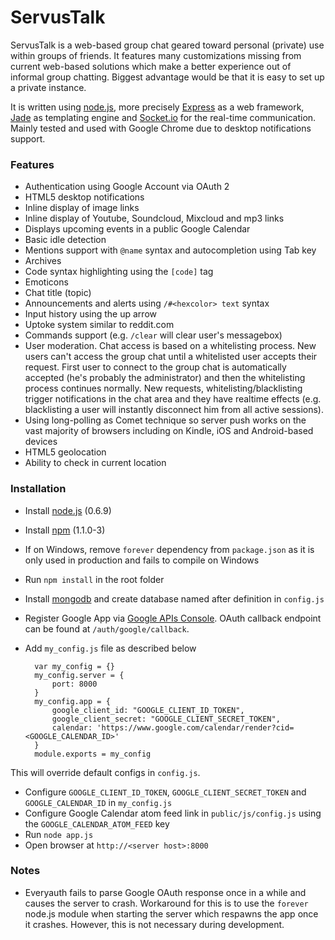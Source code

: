 # ServusTalk

ServusTalk is a web-based group chat geared toward personal (private) use within groups of friends. It features many customizations missing from current web-based solutions which make a better experience out of informal group chatting. Biggest advantage would be that it is easy to set up a private instance.

It is written using [node.js][1], more precisely [Express][5] as a web framework, [Jade][6] as templating engine and [Socket.io][7] for the real-time communication. Mainly tested and used with Google Chrome due to desktop notifications support.

### Features

* Authentication using Google Account via OAuth 2
* HTML5 desktop notifications
* Inline display of image links
* Inline display of Youtube, Soundcloud, Mixcloud and mp3 links
* Displays upcoming events in a public Google Calendar
* Basic idle detection
* Mentions support with `@name` syntax and autocompletion using Tab key
* Archives
* Code syntax highlighting using the `[code]` tag
* Emoticons
* Chat title (topic)
* Announcements and alerts using `/#<hexcolor> text` syntax
* Input history using the up arrow
* Uptoke system similar to reddit.com
* Commands support (e.g. `/clear` will clear user's messagebox) 
* User moderation. Chat access is based on a whitelisting process. New users can't access the group chat until a whitelisted user accepts their request. First user to connect to the group chat is automatically accepted (he's probably the administrator) and then the whitelisting process continues normally. New requests, whitelisting/blacklisting trigger notifications in the chat area and they have realtime effects (e.g. blacklisting a user will instantly disconnect him from all active sessions).
* Using long-polling as Comet technique so server push works on the vast majority of browsers including on Kindle, iOS and Android-based devices
* HTML5 geolocation
* Ability to check in current location

### Installation

* Install [node.js][1] (0.6.9)
* Install [npm][2] (1.1.0-3)
* If on Windows, remove `forever` dependency from `package.json` as it is only used in production and fails to compile on Windows
* Run `npm install` in the root folder 
* Install [mongodb][3] and create database named after definition in `config.js`
* Register Google App via [Google APIs Console][4]. OAuth callback endpoint can be found at `/auth/google/callback`.
* Add `my_config.js` file as described below

        var my_config = {}
        my_config.server = {
            port: 8000
        }
        my_config.app = {
            google_client_id: "GOOGLE_CLIENT_ID_TOKEN",
            google_client_secret: "GOOGLE_CLIENT_SECRET_TOKEN",
            calendar: 'https://www.google.com/calendar/render?cid=<GOOGLE_CALENDAR_ID>'
        }
        module.exports = my_config

This will override default configs in `config.js`.

* Configure `GOOGLE_CLIENT_ID_TOKEN`, `GOOGLE_CLIENT_SECRET_TOKEN` and `GOOGLE_CALENDAR_ID` in `my_config.js`
* Configure Google Calendar atom feed link in `public/js/config.js` using the `GOOGLE_CALENDAR_ATOM_FEED` key
* Run `node app.js`
* Open browser at `http://<server host>:8000`

### Notes
* Everyauth fails to parse Google OAuth response once in a while and causes the server to crash. Workaround for this is to use the `forever` node.js module when starting the server which respawns the app once it crashes. However, this is not necessary during development.

[1]: http://nodejs.org
[2]: http://npmjs.org
[3]: http://mongodb.org
[4]: https://code.google.com/apis/console
[5]: http://expressjs.com
[6]: http://jade-lang.com
[7]: http://socket.io
